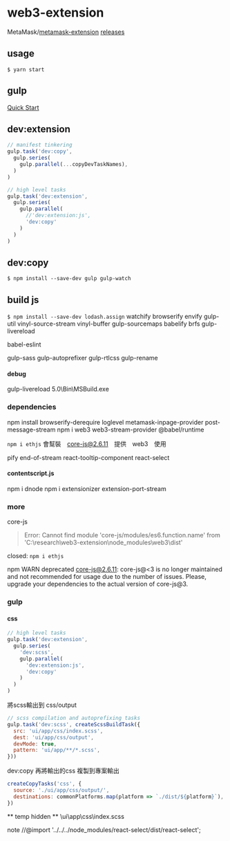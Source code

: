 # web3-extension

MetaMask/[metamask-extension](https://github.com/MetaMask/metamask-extension)
[releases](https://github.com/MetaMask/metamask-extension/releases)

## usage

`$ yarn start`

## gulp

[Quick Start](https://gulpjs.com/docs/en/getting-started/quick-start)

## dev:extension

```js
// manifest tinkering
gulp.task('dev:copy',
  gulp.series(
    gulp.parallel(...copyDevTaskNames),
  )
)

// high level tasks
gulp.task('dev:extension',
  gulp.series(
    gulp.parallel(
      //'dev:extension:js',
      'dev:copy'
    )
  )
)
```

## dev:copy

`$ npm install --save-dev gulp gulp-watch`

## build js

`$ npm install --save-dev lodash.assign`
watchify
browserify
envify
gulp-util
vinyl-source-stream
vinyl-buffer
gulp-sourcemaps
babelify
brfs
gulp-livereload

babel-eslint


gulp-sass
gulp-autoprefixer
gulp-rtlcss
gulp-rename


#### debug
gulp-livereload 5.0\Bin\MSBuild.exe


### dependencies

npm install browserify-derequire
loglevel
metamask-inpage-provider
post-message-stream
npm i web3 web3-stream-provider
@babel/runtime

`npm i ethjs`  會幫裝　core-js@2.6.11　提供　web3　使用

pify
end-of-stream
react-tooltip-component
react-select

#### contentscript.js

npm i dnode 
npm i extensionizer
extension-port-stream

### more

core-js

> Error: Cannot find module 'core-js/modules/es6.function.name' from 'C:\research\web3-extension\node_modules\web3\dist'

closed: `npm i ethjs`

npm WARN deprecated core-js@2.6.11: core-js@<3 is no longer maintained and not recommended
for usage due to the number of issues. Please, upgrade your dependencies to the actual version of core-js@3.


### gulp

#### css

```js
// high level tasks
gulp.task('dev:extension',
  gulp.series(
    'dev:scss',
    gulp.parallel(
      'dev:extension:js',
      'dev:copy'
    )
  )
)
```

將scss輸出到 css/output
```js
// scss compilation and autoprefixing tasks
gulp.task('dev:scss', createScssBuildTask({
  src: 'ui/app/css/index.scss',
  dest: 'ui/app/css/output',
  devMode: true,
  pattern: 'ui/app/**/*.scss',
}))
```

dev:copy 再將輸出的css 複製到專案輸出
```js
createCopyTasks('css', {
  source: './ui/app/css/output/',
  destinations: commonPlatforms.map(platform => `./dist/${platform}`),
})
```

** temp hidden **
\ui\app\css\index.scss

note //@import '../../../node_modules/react-select/dist/react-select';


